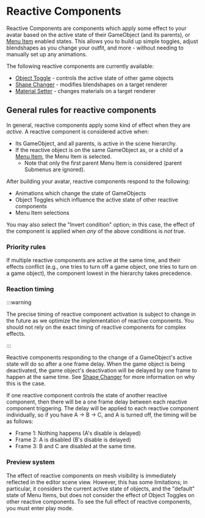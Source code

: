 ﻿---
sidebar_position: 1
---

# Reactive Components

Reactive Components are components which apply some effect to your avatar based on the active state of their GameObject
(and its parents), or [Menu Item](../menu-item.md) enabled states. This allows you to build up simple toggles, adjust
blendshapes as you change your outfit, and more - without needing to manually set up any animations.

The following reactive components are currently available:

* [Object Toggle](./object-toggle.md) - controls the active state of other game objects
* [Shape Changer](./shape-changer.md) - modifies blendshapes on a target renderer
* [Material Setter](./material-setter.md) - changes materials on a target renderer

## General rules for reactive components

In general, reactive components apply some kind of effect when they are _active_. A reactive component is considered
active when:

- Its GameObject, and all parents, is active in the scene hierarchy.
- If the reactive object is on the same GameObject as, or a child of a [Menu Item](../menu-item.md), the Menu Item is
  selected.
  - Note that only the first parent Menu Item is considered (parent Submenus are ignored).

After building your avatar, reactive components respond to the following:

- Animations which change the state of GameObjects
- Object Toggles which influence the active state of other reactive components
- Menu Item selections

You may also select the "Invert condition" option; in this case, the effect of the component is applied when _any_ of
the above conditions is _not_ true.

### Priority rules

If multiple reactive components are active at the same time, and their effects conflict (e.g., one tries to turn off a
game object, one tries to turn on a game object), the component lowest in the hierarchy takes precedence.

### Reaction timing

:::warning

The precise timing of reactive component activation is subject to change in the future as we optimize the implementation
of reactive components. You should not rely on the exact timing of reactive components for complex effects.

:::

Reactive components responding to the change of a GameObject's active state will do so after a one frame delay. When the
game object is being deactivated, the game object's deactivation will be delayed by one frame to happen at the same
time.
See [Shape Changer](./shape-changer.md) for more information on why this is the case.

If one reactive component controls the state of another reactive component, then there will be a one frame delay between
each reactive component triggering. The delay will be applied to each reactive component individually, so if you have
A -> B -> C, and A is turned off, the timing will be as follows:

* Frame 1: Nothing happens (A's disable is delayed)
* Frame 2: A is disabled (B's disable is delayed)
* Frame 3: B and C are disabled at the same time.

### Preview system

The effect of reactive components on mesh visibility is immediately reflected in the editor scene view. However, this
has some limitations; in particular, it considers the current active state of objects, and the "default" state of Menu
Items, but does not consider the effect of Object Toggles on other reactive components. To see the full effect of
reactive
components, you must enter play mode.